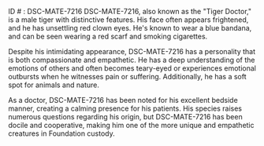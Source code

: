 ID # : DSC-MATE-7216
DSC-MATE-7216, also known as the "Tiger Doctor," is a male tiger with distinctive features. His face often appears frightened, and he has unsettling red clown eyes. He's known to wear a blue bandana, and can be seen wearing a red scarf and smoking cigarettes.

Despite his intimidating appearance, DSC-MATE-7216 has a personality that is both compassionate and empathetic. He has a deep understanding of the emotions of others and often becomes teary-eyed or experiences emotional outbursts when he witnesses pain or suffering. Additionally, he has a soft spot for animals and nature.

As a doctor, DSC-MATE-7216 has been noted for his excellent bedside manner, creating a calming presence for his patients. His species raises numerous questions regarding his origin, but DSC-MATE-7216 has been docile and cooperative, making him one of the more unique and empathetic creatures in Foundation custody.